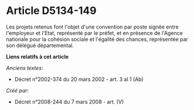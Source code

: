 # Article D5134-149

Les projets retenus font l'objet d'une convention par poste signée entre l'employeur et l'Etat, représenté par le préfet, et
en présence de l'Agence nationale pour la cohésion sociale et l'égalité des chances, représentée par son délégué
départemental.

**Liens relatifs à cet article**

_Anciens textes_:

  - Décret n°2002-374 du 20 mars 2002 - art. 3 al 1 (Ab)

_Créé par_:

  - Décret n°2008-244 du 7 mars 2008 - art. (V)
